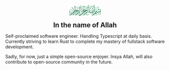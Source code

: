 <p align="center">
  <img src="./assets/in-the-name-of-Allah.png" style="max-width: 100px; width: 35%">
</p>
<p align="center">
  <strong style="font-size: 1.3rem">In the name of Allah</strong>
</p>

Self-proclaimed software engineer. Handling Typescript at daily basis. Currently striving to learn Rust to complete my mastery of fullstack software development.

Sadly, for now, just a simple open-source enjoyer. Insya Allah, will also contribute to open-source community in the future. 
